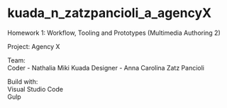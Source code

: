 # kuada_n_zatzpancioli_a_agencyX
Homework 1: Workflow, Tooling and Prototypes (Multimedia Authoring 2)

Project: Agency X

Team: <br>
Coder - Nathalia Miki Kuada
Designer - Anna Carolina Zatz Pancioli

Build with: <br>
Visual Studio Code <br>
Gulp


